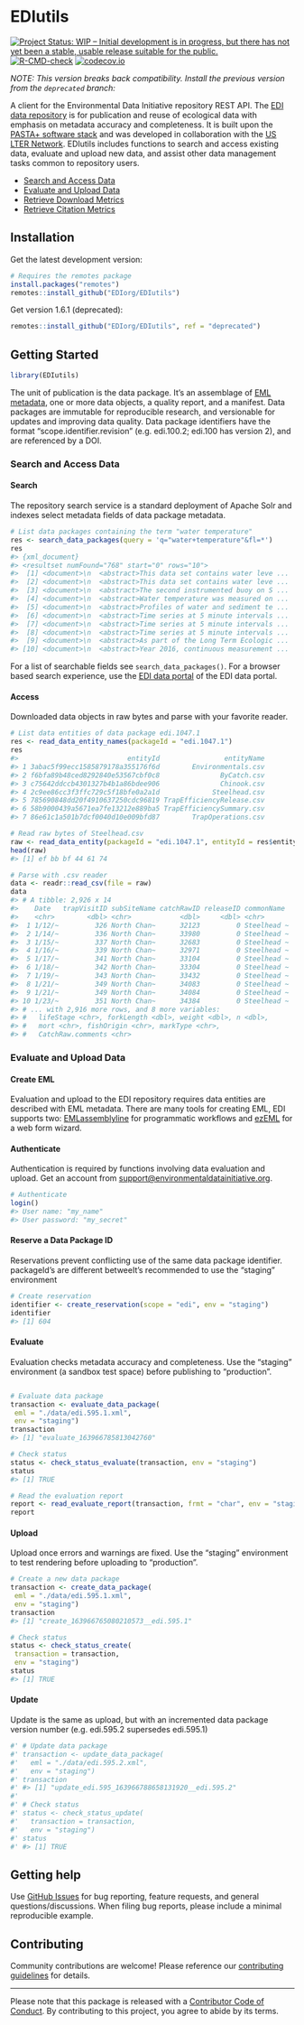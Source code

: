 
<!-- README.md is generated from README.Rmd. Please edit that file -->

# EDIutils

<!-- badges: start -->

[![Project Status: WIP – Initial development is in progress, but there
has not yet been a stable, usable release suitable for the
public.](https://www.repostatus.org/badges/latest/wip.svg)](https://www.repostatus.org/#wip)
[![R-CMD-check](https://github.com/EDIorg/EDIutils/workflows/R-CMD-check/badge.svg)](https://github.com/EDIorg/EDIutils/actions)
[![codecov.io](https://codecov.io/gh/EDIorg/EDIutils/branch/master/graph/badge.svg)](https://codecov.io/github/EDIorg/EDIutils?branch=master)
<!-- badges: end -->

*NOTE: This version breaks back compatibility. Install the previous
version from the `deprecated` branch:*

A client for the Environmental Data Initiative repository REST API. The
[EDI data repository](https://portal.edirepository.org/nis/home.jsp) is
for publication and reuse of ecological data with emphasis on metadata
accuracy and completeness. It is built upon the [PASTA+ software
stack](https://pastaplus-core.readthedocs.io/en/latest/index.html#) and
was developed in collaboration with the [US LTER
Network](https://lternet.edu/). EDIutils includes functions to search
and access existing data, evaluate and upload new data, and assist other
data management tasks common to repository users.

  - [Search and Access Data]()
  - [Evaluate and Upload Data]()
  - [Retrieve Download Metrics]()
  - [Retrieve Citation Metrics]()

## Installation

Get the latest development version:

``` r
# Requires the remotes package
install.packages("remotes")
remotes::install_github("EDIorg/EDIutils")
```

Get version 1.6.1 (deprecated):

``` r
remotes::install_github("EDIorg/EDIutils", ref = "deprecated")
```

## Getting Started

``` r
library(EDIutils)
```

The unit of publication is the data package. It’s an assemblage of [EML
metadata](https://eml.ecoinformatics.org/), one or more data objects, a
quality report, and a manifest. Data packages are immutable for
reproducible research, and versionable for updates and improving data
quality. Data package identifiers have the format
“scope.identifier.revision” (e.g. edi.100.2; edi.100 has version 2),
and are referenced by a DOI.

### Search and Access Data

#### Search

The repository search service is a standard deployment of Apache Solr
and indexes select metadata fields of data package metadata.

``` r
# List data packages containing the term "water temperature"
res <- search_data_packages(query = 'q="water+temperature"&fl=*')
res
#> {xml_document}
#> <resultset numFound="768" start="0" rows="10">
#>  [1] <document>\n  <abstract>This data set contains water leve ...
#>  [2] <document>\n  <abstract>This data set contains water leve ...
#>  [3] <document>\n  <abstract>The second instrumented buoy on S ...
#>  [4] <document>\n  <abstract>Water temperature was measured on ...
#>  [5] <document>\n  <abstract>Profiles of water and sediment te ...
#>  [6] <document>\n  <abstract>Time series at 5 minute intervals ...
#>  [7] <document>\n  <abstract>Time series at 5 minute intervals ...
#>  [8] <document>\n  <abstract>Time series at 5 minute intervals ...
#>  [9] <document>\n  <abstract>As part of the Long Term Ecologic ...
#> [10] <document>\n  <abstract>Year 2016, continuous measurement ...
```

For a list of searchable fields see `search_data_packages()`. For a
browser based search experience, use the [EDI data
portal](https://portal.edirepository.org/nis/advancedSearch.jsp) of the
EDI data portal.

#### Access

Downloaded data objects in raw bytes and parse with your favorite
reader.

``` r
# List data entities of data package edi.1047.1
res <- read_data_entity_names(packageId = "edi.1047.1")
res
#>                           entityId                entityName
#> 1 3abac5f99ecc1585879178a355176f6d        Environmentals.csv
#> 2 f6bfa89b48ced8292840e53567cbf0c8               ByCatch.csv
#> 3 c75642ddccb4301327b4b1a86bdee906               Chinook.csv
#> 4 2c9ee86cc3f3ffc729c5f18bfe0a2a1d             Steelhead.csv
#> 5 785690848dd20f4910637250cdc96819 TrapEfficiencyRelease.csv
#> 6 58b9000439a5671ea7fe13212e889ba5 TrapEfficiencySummary.csv
#> 7 86e61c1a501b7dcf0040d10e009bfd87        TrapOperations.csv

# Read raw bytes of Steelhead.csv
raw <- read_data_entity(packageId = "edi.1047.1", entityId = res$entityId[4])
head(raw)
#> [1] ef bb bf 44 61 74

# Parse with .csv reader
data <- readr::read_csv(file = raw)
data
#> # A tibble: 2,926 x 14
#>    Date   trapVisitID subSiteName catchRawID releaseID commonName 
#>    <chr>        <dbl> <chr>            <dbl>     <dbl> <chr>      
#>  1 1/12/~         326 North Chan~      32123         0 Steelhead ~
#>  2 1/14/~         336 North Chan~      33980         0 Steelhead ~
#>  3 1/15/~         337 North Chan~      32683         0 Steelhead ~
#>  4 1/16/~         339 North Chan~      32971         0 Steelhead ~
#>  5 1/17/~         341 North Chan~      33104         0 Steelhead ~
#>  6 1/18/~         342 North Chan~      33304         0 Steelhead ~
#>  7 1/19/~         343 North Chan~      33432         0 Steelhead ~
#>  8 1/21/~         349 North Chan~      34083         0 Steelhead ~
#>  9 1/21/~         349 North Chan~      34084         0 Steelhead ~
#> 10 1/23/~         351 North Chan~      34384         0 Steelhead ~
#> # ... with 2,916 more rows, and 8 more variables:
#> #   lifeStage <chr>, forkLength <dbl>, weight <dbl>, n <dbl>,
#> #   mort <chr>, fishOrigin <chr>, markType <chr>,
#> #   CatchRaw.comments <chr>
```

### Evaluate and Upload Data

#### Create EML

Evaluation and upload to the EDI repository requires data entities are
described with EML metadata. There are many tools for creating EML, EDI
supports two: [EMLassemblyline]() for programmatic workflows and
[ezEML]() for a web form wizard.

#### Authenticate

Authentication is required by functions involving data evaluation and
upload. Get an account from <support@environmentaldatainitiative.org>.

``` r
# Authenticate
login()
#> User name: "my_name"
#> User password: "my_secret"
```

#### Reserve a Data Package ID

Reservations prevent conflicting use of the same data package
identifier. packageId’s are different betweeIt’s recommended to use the
“staging” environment

``` r
# Create reservation
identifier <- create_reservation(scope = "edi", env = "staging")
identifier
#> [1] 604
```

#### Evaluate

Evaluation checks metadata accuracy and completeness. Use the “staging”
environment (a sandbox test space) before publishing to “production”.

``` r

# Evaluate data package
transaction <- evaluate_data_package(
 eml = "./data/edi.595.1.xml", 
 env = "staging")
transaction
#> [1] "evaluate_163966785813042760"

# Check status
status <- check_status_evaluate(transaction, env = "staging")
status
#> [1] TRUE

# Read the evaluation report
report <- read_evaluate_report(transaction, frmt = "char", env = "staging")
report
```

#### Upload

Upload once errors and warnings are fixed. Use the “staging” environment
to test rendering before uploading to “production”.

``` r
# Create a new data package
transaction <- create_data_package(
 eml = "./data/edi.595.1.xml", 
 env = "staging")
transaction
#> [1] "create_163966765080210573__edi.595.1"

# Check status
status <- check_status_create(
 transaction = transaction, 
 env = "staging")
status
#> [1] TRUE
```

#### Update

Update is the same as upload, but with an incremented data package
version number (e.g. edi.595.2 supersedes edi.595.1)

``` r
#' # Update data package
#' transaction <- update_data_package(
#'   eml = "./data/edi.595.2.xml", 
#'   env = "staging")
#' transaction
#' #> [1] "update_edi.595_163966788658131920__edi.595.2"
#' 
#' # Check status
#' status <- check_status_update(
#'   transaction = transaction, 
#'   env = "staging")
#' status
#' #> [1] TRUE
```

## Getting help

Use [GitHub Issues](https://github.com/EDIorg/EDIutils/issues) for bug
reporting, feature requests, and general questions/discussions. When
filing bug reports, please include a minimal reproducible example.

## Contributing

Community contributions are welcome\! Please reference our [contributing
guidelines](https://github.com/EDIorg/EDIutils/blob/master/CONTRIBUTING.md)
for details.

-----

Please note that this package is released with a [Contributor Code of
Conduct](https://ropensci.org/code-of-conduct/). By contributing to this
project, you agree to abide by its terms.
